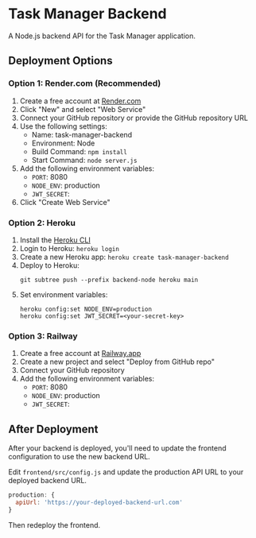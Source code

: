 # Task Manager Backend

A Node.js backend API for the Task Manager application.

## Deployment Options

### Option 1: Render.com (Recommended)

1. Create a free account at [Render.com](https://render.com/)
2. Click "New" and select "Web Service"
3. Connect your GitHub repository or provide the GitHub repository URL
4. Use the following settings:
   - Name: task-manager-backend
   - Environment: Node
   - Build Command: `npm install`
   - Start Command: `node server.js`
5. Add the following environment variables:
   - `PORT`: 8080
   - `NODE_ENV`: production
   - `JWT_SECRET`: <create a secure random string>
6. Click "Create Web Service"

### Option 2: Heroku

1. Install the [Heroku CLI](https://devcenter.heroku.com/articles/heroku-cli)
2. Login to Heroku: `heroku login`
3. Create a new Heroku app: `heroku create task-manager-backend`
4. Deploy to Heroku:
   ```
   git subtree push --prefix backend-node heroku main
   ```
5. Set environment variables:
   ```
   heroku config:set NODE_ENV=production
   heroku config:set JWT_SECRET=<your-secret-key>
   ```

### Option 3: Railway

1. Create a free account at [Railway.app](https://railway.app/)
2. Create a new project and select "Deploy from GitHub repo"
3. Connect your GitHub repository
4. Add the following environment variables:
   - `PORT`: 8080
   - `NODE_ENV`: production
   - `JWT_SECRET`: <create a secure random string>

## After Deployment

After your backend is deployed, you'll need to update the frontend configuration to use the new backend URL.

Edit `frontend/src/config.js` and update the production API URL to your deployed backend URL.

```javascript
production: {
  apiUrl: 'https://your-deployed-backend-url.com'
}
```

Then redeploy the frontend. 